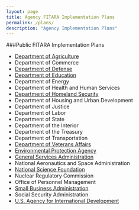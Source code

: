 ```yaml
---
layout: page
title: Agency FITARA Implementation Plans
permalink: /plans/
description: "Agency Implementation Plans"
---
```


###Public FITARA Implementation Plans

* [Department of Agriculture](http://www.usda.gov/documents/federal-info-tech-acquisition-reform-act.pdf)	 	 	 	 	 	 	 
* Department of Commerce	 	 	 	 	 	 	 
* [Department of Defense](http://www.defense.gov/digitalstrategy)	 	 	 	 	 	 	 
* [Department of Education](http://www2.ed.gov/digitalstrategy/index.html)	 	 	 	 	 	 
* Department of Energy	 	 	 	 	 	 	 
* Department of Health and Human Services	 	 	 	 	 	 	 
* [Department of Homeland Security](https://www.dhs.gov/publication/dhs-common-baseline-self-assessment-and-plan)	 	 	 	 	 	 	 
* Department of Housing and Urban Development	 	 	 	 	 	 	 
* Department of Justice	 	 	 	 	 	 	 
* Department of Labor	 	 	 	 	 	 	 
* Department of State	 	 	 	 	 	 	 
* Department of the Interior	 	 	 	 	 	 	 
* Department of the Treasury	 	 	 	 	 	 	 
* Department of Transportation	 	 	 	 	 	 	 
* [Department of Veterans Affairs](http://va.gov/digitalstrategy/docs/Attachment-5-FITARA-Common-Baseline-Implementation-Plan-and-SA_V4.docx)	 	 	 	 	 	 	 
* [Environmental Protection Agency](http://www.epa.gov/open/fitara-implementation-plan-and-chief-information-officer-assignment-plan)	 	 	 	 	 	 	 
* [General Services Administration](https://inventory.data.gov/dataset/64c56cec-4b8f-44c7-ba69-090517f9f32e/resource/87e53999-aff1-4560-8bf0-42d9dc8e4a69/download/2015gsafitaraimplementationandcioassignmentplan.pdf)	 	 	 	 	 	 	 
* National Aeronautics and Space Administration	 	 	 	 	 	 	 
* [National Science Foundation](http://www.nsf.gov/digitalstrategy/FITARAimplementationplan.pdf)	 	 	 	 	 	 	 
* Nuclear Regulatory Commission	 	 	 	 	 	 	 
* Office of Personnel Management	 	 	 	 	 	 	 
* [Small Business Administration](https://www.sba.gov/about-sba/sba-performance/open-government/digital-sba/digital-strategy/sba-fitara-implementation-plan)	 	 	 	 	 	 	 
* Social Security Administration	 	 	 	 	 	 	 
* [U.S. Agency for International Development](https://usaid.gov/digitalstrategy/fitara-implementation-plan)
